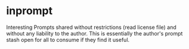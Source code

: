 # inprompt
Interesting Prompts shared without restrictions (read license file) and without any liability to the author. This is essentially the author's prompt stash open for all to consume if they find it useful.
